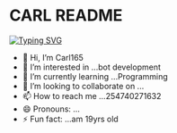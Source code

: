 # CARL README
[![Typing SVG](https://readme-typing-svg.herokuapp.com?font=Rockstar-ExtraBold&color=blue&lines=HELLO+THIS+IS+CARL+README)](https://git.io/typing-svg)
- 👋 Hi, I’m Carl165
- 👀 I’m interested in ...bot development
- 🌱 I’m currently learning ...Programming
- 💞️ I’m looking to collaborate on ...
- 📫 How to reach me ...254740271632
- 😄 Pronouns: ...
- ⚡ Fun fact: ...am 19yrs old

<!---
Carl165/Carl165 is a ✨ special ✨ repository because its `README.md` (this file) appears on your GitHub profile.
You can click the Preview link to take a look at your changes.
--->
